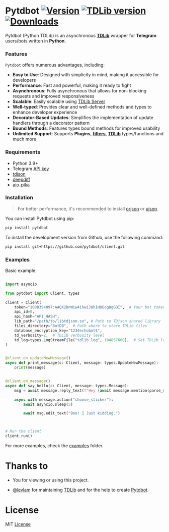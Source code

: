 # Pytdbot [![Version](https://img.shields.io/pypi/v/Pytdbot?style=flat&logo=pypi)](https://pypi.org/project/Pytdbot) [![TDLib version](https://img.shields.io/badge/TDLib-v1.8.42-blue?logo=telegram)](https://github.com/tdlib/td) [![Downloads](https://static.pepy.tech/personalized-badge/pytdbot?period=month&units=none&left_color=grey&right_color=brightgreen&left_text=Downloads)](https://pepy.tech/project/pytdbot)

Pytdbot (Python TDLib) is an asynchronous [**TDLib**](https://github.com/tdlib/td) wrapper for **Telegram** users/bots written in **Python**.  

### Features

``Pytdbot`` offers numerous advantages, including:

- **Easy to Use**: Designed with simplicity in mind, making it accessible for developers
- **Performance**: Fast and powerful, making it ready to fight
- **Asynchronous**: Fully asynchronous that allows for non-blocking requests and improved responsiveness
- **Scalable**: Easily scalable using [TDLib Server](https://github.com/pytdbot/tdlib-server)
- **Well-typed**: Provides clear and well-defined methods and types to enhance developer experience
- **Decorator-Based Updates**: Simplifies the implementation of update handlers through a decorator pattern
- **Bound Methods**: Features types bound methods for improved usability
- **Unlimited Support**: Supports **Plugins**, [**filters**](pytdbot/filters.py#L23), [**TDLib**](https://github.com/tdlib/td) types/functions and much more



### Requirements

- Python 3.9+
- Telegram [API key](https://my.telegram.org/apps)
- [tdjson](https://github.com/tdlib/td#building)
- [deepdiff](https://github.com/seperman/deepdiff)
- [aio-pika](https://github.com/mosquito/aio-pika)

### Installation
> For better performance, it's recommended to install [orjson](https://github.com/ijl/orjson#install) or [ujson](https://github.com/ultrajson/ultrajson#ultrajson).

You can install Pytdbot using pip:
```bash
pip install pytdbot
```
To install the development version from Github, use the following command:
```bash
pip install git+https://github.com/pytdbot/client.git
```

### Examples
Basic example:
```python

import asyncio

from pytdbot import Client, types

client = Client(
    token="1088394097:AAQX2DnWiw4ihwiJUhIHOGog8gGOI",  # Your bot token or phone number if you want to login as user
    api_id=0,  
    api_hash="API_HASH",  
    lib_path="/path/to/libtdjson.so", # Path to TDjson shared library
    files_directory="BotDB",  # Path where to store TDLib files
    database_encryption_key="1234echobot$",
    td_verbosity=2,  # TDLib verbosity level
    td_log=types.LogStreamFile("tdlib.log", 104857600),  # Set TDLib log file path
)


@client.on_updateNewMessage()
async def print_message(c: Client, message: types.UpdateNewMessage):
    print(message)


@client.on_message()
async def say_hello(c: Client, message: types.Message):
    msg = await message.reply_text(f"Hey {await message.mention(parse_mode='html')}! I'm cooking up a surprise... 🍳👨‍🍳", parse_mode="html")

    async with message.action("choose_sticker"):
        await asyncio.sleep(5)

        await msg.edit_text("Boo! 👻 Just kidding.")



# Run the client
client.run()

```
For more examples, check the [examples](https://github.com/pytdbot/client/tree/main/examples) folder.

# Thanks to
- You for viewing or using this project.

- [@levlam](https://github.com/levlam) for maintaining [TDLib](https://github.com/tdlib/td) and for the help to create [Pytdbot](https://github.com/pytdbot/client).
# License

MIT [License](https://github.com/pytdbot/client/blob/main/LICENSE)

